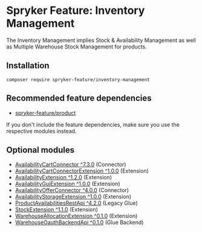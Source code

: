 # Spryker Feature: Inventory Management

The Inventory Management implies Stock & Availability Management as well as Multiple Warehouse Stock Management for products.

## Installation

```
composer require spryker-feature/inventory-management
```

## Recommended feature dependencies
- [spryker-feature/product](https://github.com/spryker-feature/product)

If you don't include the feature dependencies, make sure you use the respective modules instead.

## Optional modules
- [AvailabilityCartConnector ^7.3.0](https://github.com/spryker/availability-cart-connector) (Connector)
- [AvailabilityCartConnectorExtension ^1.0.0](https://github.com/spryker/availability-cart-connector-extension) (Extension)
- [AvailabilityExtension ^1.2.0](https://github.com/spryker/availability-extension) (Extension)
- [AvailabilityGuiExtension ^1.0.0](https://github.com/spryker/availability-gui-extension) (Extension)
- [AvailabilityOfferConnector ^4.0.0](https://github.com/spryker/availability-offer-connector) (Connector)
- [AvailabilityStorageExtension ^1.0.0](https://github.com/spryker/availability-storage-extension) (Extension)
- [ProductAvailabilitiesRestApi ^4.2.0](https://github.com/spryker/product-availabilities-rest-api) (Legacy Glue)
- [StockExtension ^1.1.0](https://github.com/spryker/stock-extension) (Extension)
- [WarehouseAllocationExtension ^0.1.0](https://github.com/spryker/warehouse-allocation-extension) (Extension)
- [WarehouseOauthBackendApi ^0.1.0](https://github.com/spryker/warehouse-oauth-backend-api) (Glue Backend)
